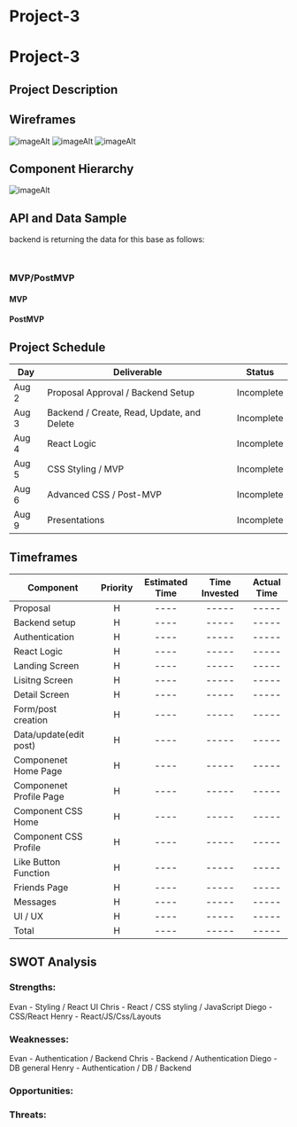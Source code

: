 # Project-3


# Project-3


## Project Description



## Wireframes


![imageAlt]()
![imageAlt]()
![imageAlt]()

## Component Hierarchy

![imageAlt]()

## API and Data Sample


backend is returning the data for this base as follows:

```


```

### MVP/PostMVP

#### MVP



#### PostMVP



## Project Schedule

| Day      | Deliverable                                | Status     |
| -------- | ------------------------------------------ | ---------- |
| Aug 2    | Proposal Approval / Backend Setup          | Incomplete |
| Aug 3    | Backend / Create, Read, Update, and Delete | Incomplete |
| Aug 4    | React Logic                                | Incomplete |
| Aug 5    | CSS Styling / MVP                          | Incomplete |
| Aug 6    | Advanced CSS / Post-MVP                    | Incomplete |
| Aug 9    | Presentations                              | Incomplete |

## Timeframes

| Component                 | Priority | Estimated Time | Time Invested | Actual Time |
| ------------------------- | :------: | :------------: | :-----------: | :---------: |
| Proposal                  |    H     |      ----      |     -----     |    -----    |
| Backend setup             |    H     |      ----      |     -----     |    -----    |
| Authentication            |    H     |      ----      |     -----     |    -----    |
| React Logic               |    H     |      ----      |     -----     |    -----    |
| Landing Screen            |    H     |      ----      |     -----     |    -----    |
| Lisitng Screen            |    H     |      ----      |     -----     |    -----    | 
| Detail Screen             |    H     |      ----      |     -----     |    -----    |
| Form/post creation        |    H     |      ----      |     -----     |    -----    |
| Data/update(edit post)    |    H     |      ----      |     -----     |    -----    |
| Componenet Home Page      |    H     |      ----      |     -----     |    -----    |
| Componenet Profile Page   |    H     |      ----      |     -----     |    -----    |
| Component CSS Home        |    H     |      ----      |     -----     |    -----    |
| Component CSS Profile     |    H     |      ----      |     -----     |    -----    |
| Like Button Function      |    H     |      ----      |     -----     |    -----    |
| Friends Page              |    H     |      ----      |     -----     |    -----    |
| Messages                  |    H     |      ----      |     -----     |    -----    |
| UI / UX                   |    H     |      ----      |     -----     |    -----    |
| Total                     |    H     |      ----      |     -----     |    -----    |

## SWOT Analysis

### Strengths:

Evan - Styling / React UI 
Chris - React / CSS styling / JavaScript
Diego - CSS/React
Henry - React/JS/Css/Layouts

### Weaknesses:

Evan - Authentication / Backend 
Chris - Backend / Authentication
Diego - DB general 
Henry - Authentication / DB / Backend

### Opportunities:



### Threats:

